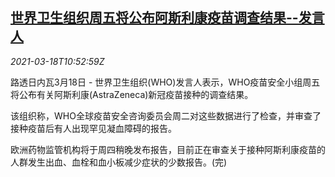 <!--1616071833000-->
[世界卫生组织周五将公布阿斯利康疫苗调查结果--发言人](https://cn.reuters.com/article/who-astrazeneca-vaccine-probe-0318-idCNKBS2BA15Z)
------

<div><i>2021-03-18T10:52:59Z</i></div><p>路透日内瓦3月18日 - 世界卫生组织(WHO)发言人表示，WHO疫苗安全小组周五将公布有关阿斯利康(AstraZeneca)新冠疫苗接种的调查结果。</p><p>该组织称，WHO全球疫苗安全咨询委员会周二对这些数据进行了检查，并审查了接种疫苗后有人出现罕见凝血障碍的报告。</p><p>欧洲药物监管机构将于周四稍晚发布报告，目前正在审查关于接种阿斯利康疫苗的人群发生出血、血栓和血小板减少症状的少数报告。(完)</p>
